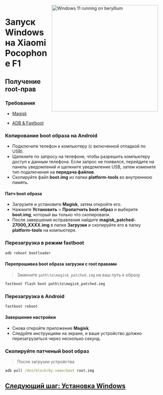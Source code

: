 <img align="right" src="https://github.com/n00b69/woa-beryllium/blob/main/beryllium.png" width="350" alt="Windows 11 running on beryllium">

# Запуск Windows на Xiaomi Pocophone F1

## Получение root-прав

### Требования 
- [Magisk](https://github.com/topjohnwu/Magisk/releases/latest)

- [ADB & Fastboot](https://developer.android.com/studio/releases/platform-tools)

### Копирование boot образа на Android
- Подключите телефон к компьютеру (с включенной отладкой по USB).
- Щелкните по запросу на телефоне, чтобы разрешить компьютеру доступ к данным телефона. Если запрос не появился, перейдите на панель уведомлений и щелкните уведомление USB, затем измените тип подключения на **передача файлов**.
- Скопируйте файл **boot.img** из папки **platform-tools** во внутреннюю память.

#### Патч boot образа
- Загрузите и установите **Magisk**, затем откройте его.
- Нажмите **Установить** > **Пропатчить boot-образ** и выберите **boot.img**, который вы только что скопировали.
- После завершения исправления найдите **magisk_patched-27000_XXXX.img** в папке **Загрузки** и скопируйте его в папку **platform-tools** на компьютере.

### Перезагрузка в режим fastboot
```cmd
adb reboot bootloader
```

#### Перепрошивка boot образа загрузки с root правами
> Замените `path\to\magisk_patched.img` на ваш путь к образу
```cmd
fastboot flash boot path\to\magisk_patched.img
```

### Перезагрузка в Android
```cmd
fastboot reboot
```

#### Завершение настройки
- Снова откройте приложение **Magisk**.
- Следуйте инструкциям на экране, и ваше устройство должно перезагрузиться через несколько секунд.

### Скопируйте патченый boot образ
> После загрузки устройства
```cmd
adb pull /dev/block/by-name/boot root.img
```

## [Следующий шаг: Установка Windows](3-install-ru.md)
